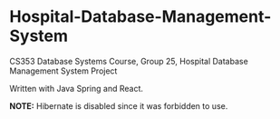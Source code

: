 # Hospital-Database-Management-System
CS353 Database Systems Course, Group 25, Hospital Database Management System Project

Written with Java Spring and React.

**NOTE:** Hibernate is disabled since it was forbidden to use.
